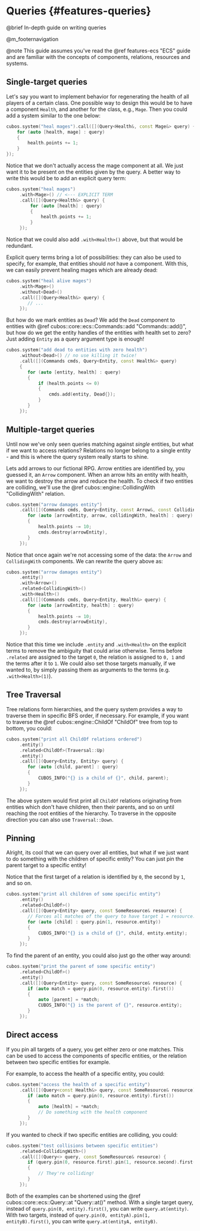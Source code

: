 # Queries {#features-queries}

@brief In-depth guide on writing queries

@m_footernavigation

@note This guide assumes you've read the @ref features-ecs "ECS" guide and are
familiar with the concepts of components, relations, resources and systems.

## Single-target queries

Let's say you want to implement behavior for regenerating the health of all players of a certain class.
One possible way to design this would be to have a component `Health`, and another for the class, e.g., `Mage`.
Then you could add a system similar to the one below:

```cpp
cubos.system("heal mages").call([](Query<Health&, const Mage&> query) {
    for (auto [health, mage] : query)
    {
        health.points += 1;
    }
});
```

Notice that we don't actually access the mage component at all. We just want it to be present on the entities given by the query.
A better way to write this would be to add an explicit query term:

```cpp
cubos.system("heal mages")
     .with<Mage>() // <--- EXPLICIT TERM
     .call([](Query<Health&> query) {
         for (auto [health] : query)
         {
             health.points += 1;
         }
     });
```

Notice that we could also add `.with<Health>()` above, but that would be redundant.

Explicit query terms bring a lot of possibilities: they can also be used to specify, for example, that entities should *not* have a component.
With this, we can easily prevent healing mages which are already dead:

```cpp
cubos.system("heal alive mages")
     .with<Mage>()
     .without<Dead>()
     .call([](Query<Health&> query) {
        // ...
     });
```

But how do we mark entities as `Dead`? We add the `Dead` component to entities with @ref cubos::core::ecs::Commands::add "Commands::add()", but how do we get the entity handles of the entities with health set to zero? Just adding `Entity` as a query argument type is enough!

```cpp
cubos.system("add dead to entities with zero health")
     .without<Dead>() // no use killing it twice!
     .call([](Commands cmds, Query<Entity, const Health&> query)
     {
        for (auto [entity, health] : query)
        {
            if (health.points <= 0)
            {
                cmds.add(entity, Dead{});
            }
        }
     });
```

## Multiple-target queries

Until now we've only seen queries matching against *single* entities, but what if we want to access relations?
Relations no longer belong to a single entity - and this is where the query system really starts to shine.

Lets add arrows to our fictional RPG. Arrow entities are identified by, you guessed it, an `Arrow` component.
When an arrow hits an entity with health, we want to destroy the arrow and reduce the health.
To check if two entities are colliding, we'll use the @ref cubos::engine::CollidingWith "CollidingWith" relation.

```cpp
cubos.system("arrow damages entity")
     .call([](Commands cmds, Query<Entity, const Arrow&, const CollidingWith&, Health&> query) {
        for (auto [arrowEntity, arrow, collidingWith, health] : query)
        {
            health.points -= 10;
            cmds.destroy(arrowEntity),
        }
     });
```

Notice that once again we're not accessing some of the data: the `Arrow` and `CollidingWith` components.
We can rewrite the query above as:

```cpp
cubos.system("arrow damages entity")
     .entity()
     .with<Arrow>()
     .related<CollidingWith>()
     .with<Health>()
     .call([](Commands cmds, Query<Entity, Health&> query) {
        for (auto [arrowEntity, health] : query)
        {
            health.points -= 10;
            cmds.destroy(arrowEntity),
        }
     });
```

Notice that this time we include `.entity` and `.with<Health>` on the explicit terms to remove the ambiguity that could arise otherwise.
Terms before `.related` are assigned to the target `0`, the relation is assigned to `0, 1` and the terms after it to `1`.
We could also set those targets manually, if we wanted to, by simply passing them as arguments to the terms (e.g. `.with<Health>(1)`).

## Tree Traversal

Tree relations form hierarchies, and the query system provides a way to traverse them in specific BFS order, if necessary.
For example, if you want to traverse the @ref cubos::engine::ChildOf "ChildOf" tree from top to bottom, you could:

```cpp
cubos.system("print all ChildOf relations ordered")
     .entity()
     .related<ChildOf>(Traversal::Up)
     .entity()
     .call([](Query<Entity, Entity> query) {
        for (auto [child, parent] : query)
        {
            CUBOS_INFO("{} is a child of {}", child, parent);
        }
     });
```

The above system would first print all `ChildOf` relations originating from entities which don't have children, then their parents, and so on until reaching the root entities of the hierarchy.
To traverse in the opposite direction you can also use `Traversal::Down`. 

## Pinning

Alright, its cool that we can query over all entities, but what if we just want to do something with the children of specific entity?
You can just pin the parent target to a specific entity!

Notice that the first target of a relation is identified by `0`, the second by `1`, and so on.

```cpp
cubos.system("print all children of some specific entity")
     .entity()
     .related<ChildOf>()
     .call([](Query<Entity> query, const SomeResource& resource) {
        // Forces all matches of the query to have target 1 = resource.entity
        for (auto [child] : query.pin(1, resource.entity))
        {
            CUBOS_INFO("{} is a child of {}", child, entity.entity);
        }
     });
```

To find the parent of an entity, you could also just go the other way around:

```cpp
cubos.system("print the parent of some specific entity")
     .related<ChildOf>()
     .entity()
     .call([](Query<Entity> query, const SomeResource& resource) {
        if (auto match = query.pin(0, resource.entity).first())
        {
            auto [parent] = *match;
            CUBOS_INFO("{} is the parent of {}", resource.entity);
        }
     });
```

## Direct access

If you pin all targets of a query, you get either zero or one matches.
This can be used to access the components of specific entities, or the relation between two specific entities for example.

For example, to access the health of a specific entity, you could:

```cpp
cubos.system("access the health of a specific entity")
     .call([](Query<const Health&> query, const SomeResource& resource) {
        if (auto match = query.pin(0, resource.entity).first())
        {
            auto [health] = *match;
            // Do something with the health component
        }
     });
```

If you wanted to check if two specific entities are colliding, you could:

```cpp
cubos.system("test collisions between specific entities")
     .related<CollidingWith>()
     .call([](Query<> query, const SomeResource& resource) {
        if (query.pin(0, resource.first).pin(1, resource.second).first())
        {
            // They're colliding!
        }
     });
```

Both of the examples can be shortened using the @ref cubos::core::ecs::Query::at "Query::at()" method.
With a single target query, instead of `query.pin(0, entity).first()`, you can write `query.at(entity)`.
With two targets, instead of `query.pin(0, entityA).pin(1, entityB).first()`, you can write `query.at(entityA, entityB)`.
